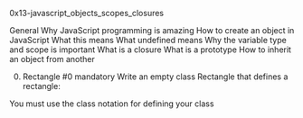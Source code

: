 0x13-javascript_objects_scopes_closures

General
Why JavaScript programming is amazing
How to create an object in JavaScript
What this means
What undefined means
Why the variable type and scope is important
What is a closure
What is a prototype
How to inherit an object from another

0. Rectangle #0
mandatory
Write an empty class Rectangle that defines a rectangle:

You must use the class notation for defining your class
